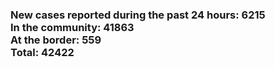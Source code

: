 ### New cases reported during the past 24 hours: 6215<br/>In the community: 41863<br/>At the border: 559<br/>Total: 42422